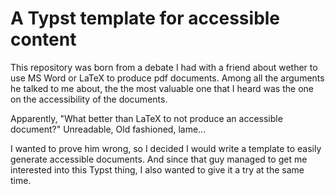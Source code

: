 # A Typst template for accessible content

This repository was born from a debate I had with a friend about wether to use MS Word or LaTeX to produce pdf documents.
Among all the arguments he talked to me about, the the most valuable one that I heard was the one on the accessibility of the documents.

Apparently, "What better than LaTeX to not produce an accessible document?" Unreadable, Old fashioned, lame...

I wanted to prove him wrong, so I decided I would write a template to easily generate accessible documents. And since that guy managed to get me interested into this Typst thing, I also wanted to give it a try at the same time.
